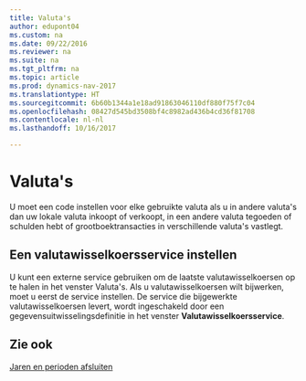 ```yaml
---
title: Valuta's
author: edupont04
ms.custom: na
ms.date: 09/22/2016
ms.reviewer: na
ms.suite: na
ms.tgt_pltfrm: na
ms.topic: article
ms.prod: dynamics-nav-2017
ms.translationtype: HT
ms.sourcegitcommit: 6b60b1344a1e18ad91863046110df880f75f7c04
ms.openlocfilehash: 08427d545bd3508bf4c8982ad436b4cd36f81708
ms.contentlocale: nl-nl
ms.lasthandoff: 10/16/2017

---
```


# <a name="currencies"></a>Valuta's
U moet een code instellen voor elke gebruikte valuta als u in andere valuta's dan uw lokale valuta inkoopt of verkoopt, in een andere valuta tegoeden of schulden hebt of grootboektransacties in verschillende valuta's vastlegt.  

## <a name="set-up-a-currency-exchange-rate-service"></a>Een valutawisselkoersservice instellen
U kunt een externe service gebruiken om de laatste valutawisselkoersen op te halen in het venster Valuta's. Als u valutawisselkoersen wilt bijwerken, moet u eerst de service instellen.
De service die bijgewerkte valutawisselkoersen levert, wordt ingeschakeld door een gegevensuitwisselingsdefinitie in het venster **Valutawisselkoersservice**.  

## <a name="see-also"></a>Zie ook
[Jaren en perioden afsluiten](year-close-years-periods.md)

